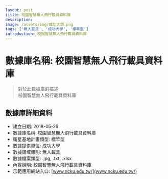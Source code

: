 ```yaml
---
layout: post
title: 校園智慧無人飛行載具資料庫
description: 
image: /assets/img/成功大學.png
tags: ['無人載具', '成功大學', '標竿型']
introduction: 校園智慧無人飛行載具資料庫
---
```


# 數據庫名稱: 校園智慧無人飛行載具資料庫

> 對於此數據庫的描述: <br>
> 校園智慧無人飛行載具資料庫

## 數據庫詳細資料

+ 建立日期: 2018-05-29
+ 數據庫名稱: 校園智慧無人飛行載具資料庫
+ 衛星基地計畫類型: 標竿型
+ 數據提供單位: 成功大學
+ 數據領域類別: 無人載具
+ 數據檔案類型: .jpg, .txt, .xlsx
+ 內容說明: 校園智慧無人飛行載具資料庫
+ 示範應用網站入口: [www.ncku.edu.tw/](www.ncku.edu.tw/)